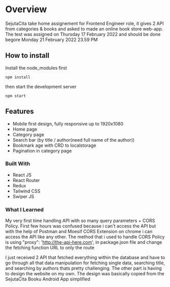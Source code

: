 # Overview

SejutaCita take home assignement for Frontend Engineer role, it gives 2 API from categories & books and asked to made an online book store web-app. The test was assigned on Thursday 17 February 2022 and should be done begore Monday 21 February 2022 23.59 PM

## How to install

Install the node_modules first

`npm install`

then start the development server

`npm start`

## Features

- Mobile first design, fully responsive up to 1920x1080
- Home page
- Category page
- Search bar (by title / author(need full name of the author))
- Bookmark age with CRD to localstorage
- Pagination in category page

### Built With

- React JS
- React Router
- Redux
- Tailwind CSS
- Swiper JS

### What I Learned

My very first time handling API with so many query parameters + CORS Policy. First few hours was confused because i can't access the API but with the help of Postman and Moesif CORS Extension on chrome i can access the API like any other. The method that i used to handle CORS Policy is using "proxy": 'http://the-api-here.com', in package.json file and change the fetching function URL to only the route

I just received 2 API that fetched everything within the database and have to go through all that data manipulation for fetching single data, searching title, and searching by authors thats pretty challenging. The other part is having to design the website on my own. The design was basically copied from the SejutaCita Booku Android App simplified
